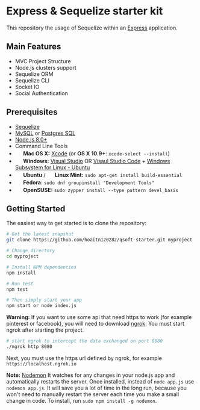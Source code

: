 # Express & Sequelize starter kit

This repository the usage of Sequelize within an [Express](https://expressjs.com) application.

## Main Features

-   MVC Project Structure
-   Node.js clusters support
-   Sequelize ORM
-   Sequelize CLI
-   Socket IO
-   Social Authentication

## Prerequisites

-   [Sequelize](http://docs.sequelizejs.com)
-   [MySQL](https://www.npmjs.com/package/mysql) or [Postgres SQL](https://www.npmjs.com/package/pg)
-   [Node.js 8.0+](http://nodejs.org)
-   Command Line Tools
-   <img src="http://deluge-torrent.org/images/apple-logo.gif" height="17">&nbsp;**Mac OS X:** [Xcode](https://itunes.apple.com/us/app/xcode/id497799835?mt=12) (or **OS X 10.9+**: `xcode-select --install`)
-   <img src="http://dc942d419843af05523b-ff74ae13537a01be6cfec5927837dcfe.r14.cf1.rackcdn.com/wp-content/uploads/windows-8-50x50.jpg" height="17">&nbsp;**Windows:** [Visual Studio](https://www.visualstudio.com/products/visual-studio-community-vs) OR [Visaul Studio Code](https://code.visualstudio.com) + [Windows Subsystem for Linux - Ubuntu](https://docs.microsoft.com/en-us/windows/wsl/install-win10)
-   <img src="https://lh5.googleusercontent.com/-2YS1ceHWyys/AAAAAAAAAAI/AAAAAAAAAAc/0LCb_tsTvmU/s46-c-k/photo.jpg" height="17">&nbsp;**Ubuntu** / <img src="https://upload.wikimedia.org/wikipedia/commons/3/3f/Logo_Linux_Mint.png" height="17">&nbsp;**Linux Mint:** `sudo apt-get install build-essential`
-   <img src="http://i1-news.softpedia-static.com/images/extra/LINUX/small/slw218news1.png" height="17">&nbsp;**Fedora**: `sudo dnf groupinstall "Development Tools"`
-   <img src="https://en.opensuse.org/images/b/be/Logo-geeko_head.png" height="17">&nbsp;**OpenSUSE:** `sudo zypper install --type pattern devel_basis`

## Getting Started

The easiest way to get started is to clone the repository:

```bash
# Get the latest snapshot
git clone https://github.com/hoaitn120282/qsoft-starter.git myproject

# Change directory
cd myproject

# Install NPM dependencies
npm install

# Run test
npm test

# Then simply start your app
npm start or node index.js
```

**Warning:** If you want to use some api that need https to work (for example pinterest or facebook),
you will need to download [ngrok](https://ngrok.com/).
You must start ngrok after starting the project.

```bash
# start ngrok to intercept the data exchanged on port 8080
./ngrok http 8080
```

Next, you must use the https url defined by ngrok, for example `https://localhost.ngrok.io`

**Note:**
[Nodemon](https://github.com/remy/nodemon) It watches for any changes in your node.js app and automatically restarts the
server. Once installed, instead of `node app.js` use `nodemon app.js`. It will
save you a lot of time in the long run, because you won't need to manually
restart the server each time you make a small change in code. To install, run
`sudo npm install -g nodemon`.
